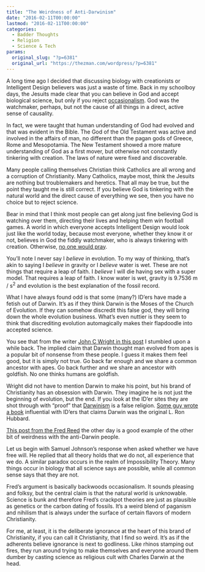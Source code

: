 ```yaml
---
title: "The Weirdness of Anti-Darwinism"
date: "2016-02-11T00:00:00"
lastmod: "2016-02-11T00:00:00"
categories:
  - Badder Thoughts
  - Religion
  - Science & Tech
params:
  original_slug: "?p=6381"
  original_url: "https://thezman.com/wordpress/?p=6381"
---
```


A long time ago I decided that discussing biology with creationists or
Intelligent Design believers was just a waste of time. Back in my
schoolboy days, the Jesuits made clear that you can believe in God and
accept biological science, but only if you reject
[occasionalism](https://en.wikipedia.org/wiki/Occasionalism). God was
the watchmaker, perhaps, but not the cause of all things in a direct,
active sense of causality.

In fact, we were taught that human understanding of God had evolved and
that was evident in the Bible. The God of the Old Testament was active
and involved in the affairs of man, no different than the pagan gods of
Greece, Rome and Mesopotamia. The New Testament showed a more mature
understanding of God as a first mover, but otherwise not constantly
tinkering with creation. The laws of nature were fixed and discoverable.

Many people calling themselves Christian think Catholics are all wrong
and a corruption of Christianity. Many Catholics, maybe most, think the
Jesuits are nothing but troublemakers and heretics. That all may be
true, but the point they taught me is still correct. If you believe God
is tinkering with the natural world and the direct cause of everything
we see, then you have no choice but to reject science.

Bear in mind that I think most people can get along just fine believing
God is watching over them, directing their lives and helping them win
football games. A world in which everyone accepts Intelligent Design
would look just like the world today, because most everyone, whether
they know it or not, believes in God the fiddly watchmaker, who is
always tinkering with creation. Otherwise, [no one would
pray](https://www.washingtonpost.com/local/americans-continue-to-pray-even-as-religious-practices-wither-survey-finds/2015/03/06/89cbb99a-c37f-11e4-9271-610273846239_story.html).

You’ll note I never say I *believe* in evolution. To my way of thinking,
that’s akin to saying I *believe* in gravity or I *believe* water is
wet. These are not things that require a leap of faith. I *believe* I
will die having sex with a super model. That requires a leap of faith. I
know water is wet, gravity is 9.7536 m / s<sup>2</sup> and evolution is
the best explanation of the fossil record.

What I have always found odd is that some (many?) ID’ers have made a
fetish out of Darwin. It’s as if they think Darwin is the Moses of the
Church of Evolution. If they can somehow discredit this false god, they
will bring down the whole evolution business. What’s even nuttier is
they seem to think that discrediting evolution automagically makes their
flapdoodle into accepted science.

You see that from the writer [John C Wright in this
post](http://www.scifiwright.com/2016/01/darwin-and-genesis/#pq=rYrvUx)
I stumbled upon a while back. The implied claim that Darwin thought man
evolved from apes is a popular bit of nonsense from these people. I
guess it makes them feel good, but it is simply not true. Go back far
enough and we share a common ancestor with apes. Go back further and we
share an ancestor with goldfish. No one thinks humans are goldfish.

Wright did not have to mention Darwin to make his point, but his brand
of Christianity has an obsession with Darwin. They imagine he is not
just the beginning of evolution, but the end. If you look at the ID’er
sites they are shot through with “proof” that
[Darwinism](http://www.discovery.org/a/10661) is a false religion. [Some
guy wrote a
book](http://www.amazon.com/Darwins-God-Evolution-Problem-Evil/dp/1587430118)
influential with ID’ers that claims Darwin was the original L. Ron
Hubbard.

[This post from the Fred
Reed](http://www.unz.com/freed/impossibility-theory-an-advance-over-mere-indeterminacy-by-werner-fredsenberg/)
the other day is a good example of the other bit of weirdness with the
anti-Darwin people.

Let us begin with Samuel Johnson’s response when asked whether we have
free will. He replied that all theory holds that we do not, all
experience that we do. A similar paradox occurs in the realm of
Impossibility Theory. Many things occur in biology that all science says
are possible, while all common sense says that they are not.

Fred’s argument is basically backwoods occasionalism. It sounds pleasing
and folksy, but the central claim is that the natural world is
unknowable. Science is bunk and therefore Fred’s crackpot theories are
just as plausible as genetics or the carbon dating of fossils. It’s a
weird blend of paganism and nihilism that is always under the surface of
certain flavors of modern Christianity.

For me, at least, it is the deliberate ignorance at the heart of this
brand of Christianity, if you can call it Christianity, that I find so
weird. It’s as if the adherents believe ignorance is next to godliness.
Like rhinos stamping out fires, they run around trying to make
themselves and everyone around them dumber by casting science as
religious cult with Charles Darwin at the head.
